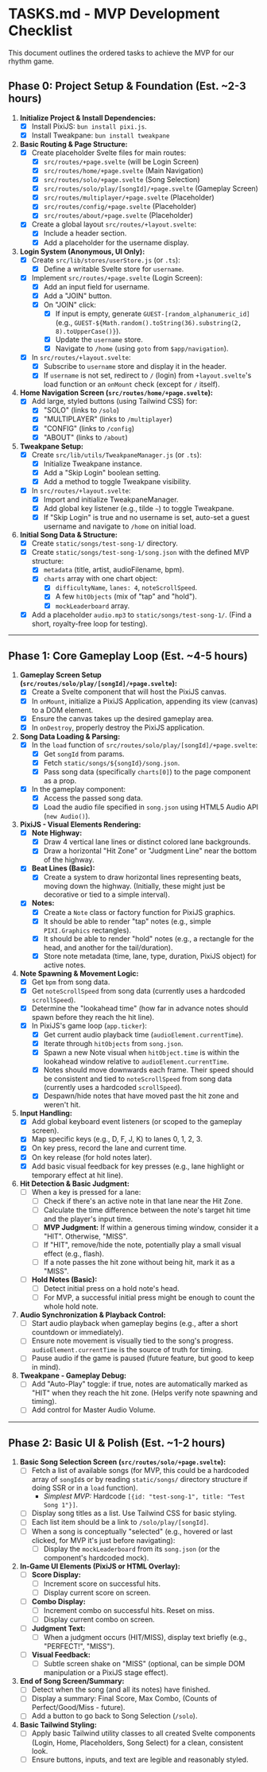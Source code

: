 # TASKS.md - MVP Development Checklist

This document outlines the ordered tasks to achieve the MVP for our rhythm game.

## Phase 0: Project Setup & Foundation (Est. ~2-3 hours)

1.  **Initialize Project & Install Dependencies:**
    *   [x] Install PixiJS: `bun install pixi.js`.
    *   [x] Install Tweakpane: `bun install tweakpane`

2.  **Basic Routing & Page Structure:**
    *   [x] Create placeholder Svelte files for main routes:
        *   [x] `src/routes/+page.svelte` (will be Login Screen)
        *   [x] `src/routes/home/+page.svelte` (Main Navigation)
        *   [x] `src/routes/solo/+page.svelte` (Song Selection)
        *   [x] `src/routes/solo/play/[songId]/+page.svelte` (Gameplay Screen)
        *   [x] `src/routes/multiplayer/+page.svelte` (Placeholder)
        *   [x] `src/routes/config/+page.svelte` (Placeholder)
        *   [x] `src/routes/about/+page.svelte` (Placeholder)
    *   [x] Create a global layout `src/routes/+layout.svelte`:
        *   [x] Include a header section.
        *   [x] Add a placeholder for the username display.

3.  **Login System (Anonymous, UI Only):**
    *   [x] Create `src/lib/stores/userStore.js` (or `.ts`):
        *   [x] Define a writable Svelte store for `username`.
    *   [x] Implement `src/routes/+page.svelte` (Login Screen):
        *   [x] Add an input field for username.
        *   [x] Add a "JOIN" button.
        *   [x] On "JOIN" click:
            *   [x] If input is empty, generate `GUEST-[random_alphanumeric_id]` (e.g., `GUEST-${Math.random().toString(36).substring(2, 8).toUpperCase()}`).
            *   [x] Update the `username` store.
            *   [x] Navigate to `/home` (using `goto` from `$app/navigation`).
    *   [x] In `src/routes/+layout.svelte`:
        *   [x] Subscribe to `username` store and display it in the header.
        *   [x] If `username` is not set, redirect to `/` (login) from `+layout.svelte`'s load function or an `onMount` check (except for `/` itself).

4.  **Home Navigation Screen (`src/routes/home/+page.svelte`):**
    *   [x] Add large, styled buttons (using Tailwind CSS) for:
        *   [x] "SOLO" (links to `/solo`)
        *   [x] "MULTIPLAYER" (links to `/multiplayer`)
        *   [x] "CONFIG" (links to `/config`)
        *   [x] "ABOUT" (links to `/about`)

5.  **Tweakpane Setup:**
    *   [x] Create `src/lib/utils/TweakpaneManager.js` (or `.ts`):
        *   [x] Initialize Tweakpane instance.
        *   [x] Add a "Skip Login" boolean setting.
        *   [x] Add a method to toggle Tweakpane visibility.
    *   [x] In `src/routes/+layout.svelte`:
        *   [x] Import and initialize TweakpaneManager.
        *   [x] Add global key listener (e.g., tilde `~`) to toggle Tweakpane.
        *   [x] If "Skip Login" is true and no username is set, auto-set a guest username and navigate to `/home` on initial load.

6.  **Initial Song Data & Structure:**
    *   [x] Create `static/songs/test-song-1/` directory.
    *   [x] Create `static/songs/test-song-1/song.json` with the defined MVP structure:
        *   [x] `metadata` (title, artist, audioFilename, bpm).
        *   [x] `charts` array with one chart object:
            *   [x] `difficultyName`, `lanes: 4`, `noteScrollSpeed`.
            *   [x] A few `hitObjects` (mix of "tap" and "hold").
            *   [x] `mockLeaderboard` array.
    *   [x] Add a placeholder `audio.mp3` to `static/songs/test-song-1/`. (Find a short, royalty-free loop for testing).

---

## Phase 1: Core Gameplay Loop (Est. ~4-5 hours)

1.  **Gameplay Screen Setup (`src/routes/solo/play/[songId]/+page.svelte`):**
    *   [x] Create a Svelte component that will host the PixiJS canvas.
    *   [x] In `onMount`, initialize a PixiJS Application, appending its view (canvas) to a DOM element.
    *   [x] Ensure the canvas takes up the desired gameplay area.
    *   [x] In `onDestroy`, properly destroy the PixiJS application.

2.  **Song Data Loading & Parsing:**
    *   [x] In the `load` function of `src/routes/solo/play/[songId]/+page.svelte`:
        *   [x] Get `songId` from params.
        *   [x] Fetch `static/songs/${songId}/song.json`.
        *   [x] Pass song data (specifically `charts[0]`) to the page component as a prop.
    *   [x] In the gameplay component:
        *   [x] Access the passed song data.
        *   [x] Load the audio file specified in `song.json` using HTML5 Audio API (`new Audio()`).

3.  **PixiJS - Visual Elements Rendering:**
    *   [x] **Note Highway:**
        *   [x] Draw 4 vertical lane lines or distinct colored lane backgrounds.
        *   [x] Draw a horizontal "Hit Zone" or "Judgment Line" near the bottom of the highway.
    *   [x] **Beat Lines (Basic):**
        *   [x] Create a system to draw horizontal lines representing beats, moving down the highway. (Initially, these might just be decorative or tied to a simple interval).
    *   [x] **Notes:**
        *   [x] Create a `Note` class or factory function for PixiJS graphics.
        *   [x] It should be able to render "tap" notes (e.g., simple `PIXI.Graphics` rectangles).
        *   [x] It should be able to render "hold" notes (e.g., a rectangle for the head, and another for the tail/duration).
        *   [x] Store note metadata (time, lane, type, duration, PixiJS object) for active notes.

4.  **Note Spawning & Movement Logic:**
    *   [x] Get `bpm` from song data.
    *   [x] Get `noteScrollSpeed` from song data (currently uses a hardcoded `scrollSpeed`).
    *   [x] Determine the "lookahead time" (how far in advance notes should spawn before they reach the hit line).
    *   [x] In PixiJS's game loop (`app.ticker`):
        *   [x] Get current audio playback time (`audioElement.currentTime`).
        *   [x] Iterate through `hitObjects` from `song.json`.
        *   [x] Spawn a new Note visual when `hitObject.time` is within the lookahead window relative to `audioElement.currentTime`.
        *   [x] Notes should move downwards each frame. Their speed should be consistent and tied to `noteScrollSpeed` from song data (currently uses a hardcoded `scrollSpeed`).
        *   [x] Despawn/hide notes that have moved past the hit zone and weren't hit.

5.  **Input Handling:**
    *   [x] Add global keyboard event listeners (or scoped to the gameplay screen).
    *   [x] Map specific keys (e.g., D, F, J, K) to lanes 0, 1, 2, 3.
    *   [x] On key press, record the lane and current time.
    *   [x] On key release (for hold notes later).
    *   [x] Add basic visual feedback for key presses (e.g., lane highlight or temporary effect at hit line).

6.  **Hit Detection & Basic Judgment:**
    *   [ ] When a key is pressed for a lane:
        *   [ ] Check if there's an active note in that lane near the Hit Zone.
        *   [ ] Calculate the time difference between the note's target hit time and the player's input time.
        *   [ ] **MVP Judgment:** If within a generous timing window, consider it a "HIT". Otherwise, "MISS".
        *   [ ] If "HIT", remove/hide the note, potentially play a small visual effect (e.g., flash).
        *   [ ] If a note passes the hit zone without being hit, mark it as a "MISS".
    *   [ ] **Hold Notes (Basic):**
        *   [ ] Detect initial press on a hold note's head.
        *   [ ] For MVP, a successful initial press might be enough to count the whole hold note.

7.  **Audio Synchronization & Playback Control:**
    *   [ ] Start audio playback when gameplay begins (e.g., after a short countdown or immediately).
    *   [ ] Ensure note movement is visually tied to the song's progress. `audioElement.currentTime` is the source of truth for timing.
    *   [ ] Pause audio if the game is paused (future feature, but good to keep in mind).

8.  **Tweakpane - Gameplay Debug:**
    *   [ ] Add "Auto-Play" toggle: if true, notes are automatically marked as "HIT" when they reach the hit zone. (Helps verify note spawning and timing).
    *   [ ] Add control for Master Audio Volume.

---

## Phase 2: Basic UI & Polish (Est. ~1-2 hours)

1.  **Basic Song Selection Screen (`src/routes/solo/+page.svelte`):**
    *   [ ] Fetch a list of available songs (for MVP, this could be a hardcoded array of `songId`s or by reading `static/songs/` directory structure if doing SSR or in a `load` function).
        *   *Simplest MVP:* Hardcode `[{id: "test-song-1", title: "Test Song 1"}]`.
    *   [ ] Display song titles as a list. Use Tailwind CSS for basic styling.
    *   [ ] Each list item should be a link to `/solo/play/[songId]`.
    *   [ ] When a song is conceptually "selected" (e.g., hovered or last clicked, for MVP it's just before navigating):
        *   [ ] Display the `mockLeaderboard` from its `song.json` (or the component's hardcoded mock).

2.  **In-Game UI Elements (PixiJS or HTML Overlay):**
    *   [ ] **Score Display:**
        *   [ ] Increment score on successful hits.
        *   [ ] Display current score on screen.
    *   [ ] **Combo Display:**
        *   [ ] Increment combo on successful hits. Reset on miss.
        *   [ ] Display current combo on screen.
    *   [ ] **Judgment Text:**
        *   [ ] When a judgment occurs (HIT/MISS), display text briefly (e.g., "PERFECT!", "MISS").
    *   [ ] **Visual Feedback:**
        *   [ ] Subtle screen shake on "MISS" (optional, can be simple DOM manipulation or a PixiJS stage effect).

3.  **End of Song Screen/Summary:**
    *   [ ] Detect when the song (and all its notes) have finished.
    *   [ ] Display a summary: Final Score, Max Combo, (Counts of Perfect/Good/Miss - future).
    *   [ ] Add a button to go back to Song Selection (`/solo`).

4.  **Basic Tailwind Styling:**
    *   [ ] Apply basic Tailwind utility classes to all created Svelte components (Login, Home, Placeholders, Song Select) for a clean, consistent look.
    *   [ ] Ensure buttons, inputs, and text are legible and reasonably styled.
